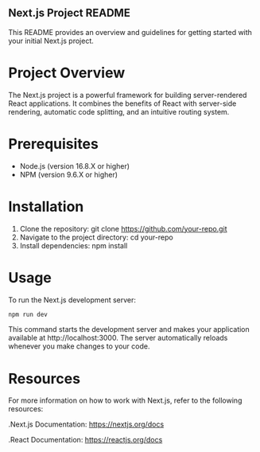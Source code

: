 ## Next.js Project README

This README provides an overview and guidelines for getting started with your initial Next.js project.

# Project Overview

The Next.js project is a powerful framework for building server-rendered React applications. It combines the benefits of React with server-side rendering, automatic code splitting, and an intuitive routing system.

# Prerequisites

- Node.js (version 16.8.X or higher)
- NPM (version 9.6.X or higher)

# Installation

1. Clone the repository: git clone https://github.com/your-repo.git
2. Navigate to the project directory: cd your-repo
3. Install dependencies: npm install

# Usage

To run the Next.js development server:

```sh
npm run dev
```

This command starts the development server and makes your application available at http://localhost:3000. The server automatically reloads whenever you make changes to your code.

# Resources

For more information on how to work with Next.js, refer to the following resources:

.Next.js Documentation: https://nextjs.org/docs

.React Documentation: https://reactjs.org/docs

